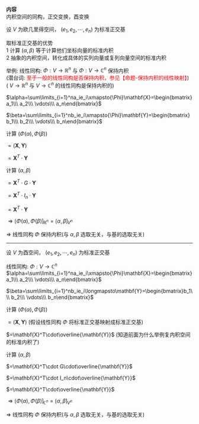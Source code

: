 **内容**  
内积空间的同构，正交变换，酉变换  
  
设 $V$ 为欧几里得空间， $(e_1,e_2,\cdots,e_n)$ 为标准正交基  
  
取标准正交基的优势  
1 计算 $(\alpha,\beta)$ 等于计算他们坐标向量的标准内积  
2 抽象的内积空间，转化成具体的实列向量或复列向量空间的标准内积  
  
举例: 线性同构:  $\Phi:V\longrightarrow\mathbb{R}^n$ 与 $\Phi:V\longrightarrow\mathbb{C}^n$ 保持内积  
(潜台词: <font color=red>至于一般的线性同构是否保持内积，参见【命题-保持内积的线性映射】</font>)  
( $V\longrightarrow\mathbb{R}^n$ 与 $V\longrightarrow\mathbb{C}^n$ 的线性同构是保持内积的)  
  
 $\alpha=\sum\limits_{i=1}^na_ie_i\xmapsto{\Phi}\mathbf{X}=\begin{bmatrix}a_1\\\ a_2\\\ \vdots\\\ a_n\end{bmatrix}$  
  
 $\beta=\sum\limits_{i=1}^nb_ie_i\xmapsto{\Phi}\mathbf{Y}=\begin{bmatrix}b_1\\\ b_2\\\ \vdots\\\ b_n\end{bmatrix}$  
  
计算 $(\Phi(\alpha),\Phi(\beta))$  
  
 $=(\mathbf{X},\mathbf{Y})$  
  
 $=\mathbf{X}^T\cdot\mathbf{Y}$  
  
计算 $(\alpha,\beta)$  
  
 $=\mathbf{X}^T\cdot G\cdot\mathbf{Y}$  
  
 $=\mathbf{X}^T\cdot I_n\cdot\mathbf{Y}$  
  
 $=\mathbf{X}^T\cdot\mathbf{Y}$  
  
 $\Rightarrow\lgroup\Phi(\alpha),\Phi(\beta)\rgroup_{\mathbb{R}^n}=\lgroup\alpha,\beta\rgroup_{V^n}$  
  
 $\Rightarrow$ 线性同构 $\Phi$ 保持内积(与 $\alpha,\beta$ 选取无关，与基的选取无关)  
  
---  
  
设 $V$ 为酉空间， $(e_1,e_2,\cdots,e_n)$ 为标准正交基  
  
线性同构:  $\Phi:V\longrightarrow\mathbb{C}^n$  
 $\alpha=\sum\limits_{i=1}^na_ie_i\xmapsto{\Phi}\mathbf{X}=\begin{bmatrix}a_1\\\ a_2\\\ \vdots\\\ a_n\end{bmatrix}$  
  
 $\beta=\sum\limits_{i=1}^nb_ie_i\longmapsto\mathbf{Y}=\begin{bmatrix}b_1\\\ b_2\\\ \vdots\\\ b_n\end{bmatrix}$  
  
计算 $(\Phi(\alpha),\Phi(\beta))$  
  
 $=(\mathbf{X},\mathbf{Y})$  (假设线性同构 $\Phi$ 将标准正交基映射成标准正交基)  
  
 $=\mathbf{X}^T\cdot\overline{\mathbf{Y}}$ (知道前面为什么举例复内积空间的标准内积了)  
  
计算 $(\alpha,\beta)$  
  
 $=\mathbf{X}^T\cdot G\cdot\overline{\mathbf{Y}}$  
  
 $=\mathbf{X}^T\cdot I_n\cdot\overline{\mathbf{Y}}$  
  
 $=\mathbf{X}^T\cdot\overline{\mathbf{Y}}$  
  
 $\Rightarrow\lgroup\Phi(\alpha),\Phi(\beta)\rgroup_{\mathbb{C}^n}=\lgroup\alpha,\beta\rgroup_{V^n}$  
  
 $\Rightarrow$ 线性同构 $\Phi$ 保持内积(与 $\alpha,\beta$ 选取无关，与基的选取无关)  
